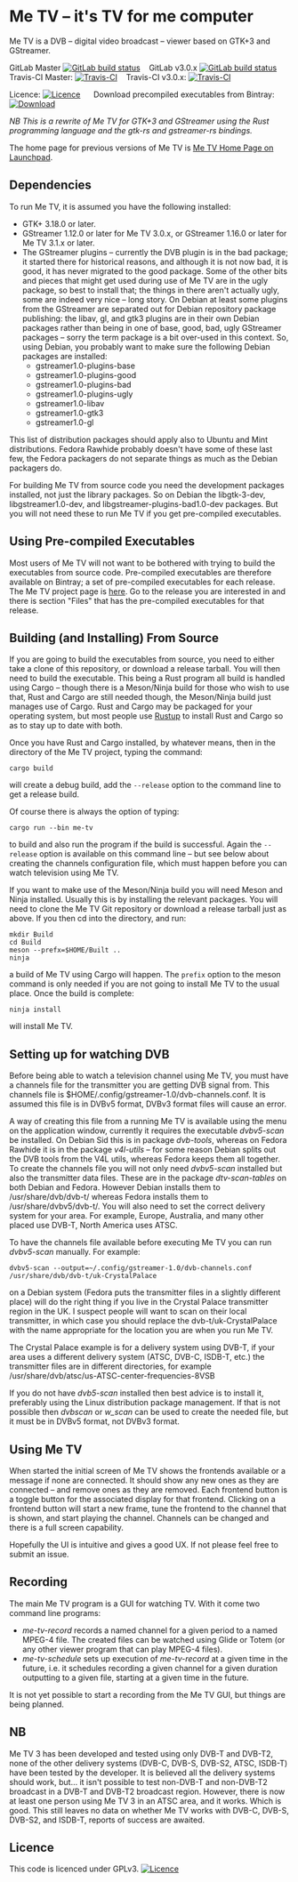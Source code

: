 # Me TV – it's TV for me computer

Me TV is a DVB – digital video broadcast – viewer based on GTK+3 and GStreamer.

GitLab Master [![GitLab build status](https://gitlab.com/Russel/me-tv/badges/master/pipeline.svg)](https://gitlab.com/Russel/me-tv)
&nbsp;&nbsp;
GitLab v3.0.x [![GitLab build status](https://gitlab.com/Russel/me-tv/badges/v3.0.x/pipeline.svg)](https://gitlab.com/Russel/me-tv)
&nbsp;&nbsp;&nbsp;&nbsp;
Travis-CI Master: [![Travis-CI](https://travis-ci.org/Me-TV/Me-TV.svg?branch=master)](https://travis-ci.org/Me-TV/Me-TV)
&nbsp;&nbsp;
Travis-CI v3.0.x: [![Travis-CI](https://travis-ci.org/Me-TV/Me-TV.svg?branch=v3.0.x)](https://travis-ci.org/Me-TV/Me-TV)

Licence: [![Licence](https://img.shields.io/badge/license-GPL_3-green.svg)](https://www.gnu.org/licenses/gpl-3.0.en.html)
&nbsp;&nbsp;&nbsp;&nbsp;
Download precompiled executables from Bintray:
[![Download](https://api.bintray.com/packages/me-tv/Downloads/Me-TV/images/download.svg)](https://bintray.com/me-tv/Downloads/Me-TV)

*NB This is a rewrite of Me TV for GTK+3 and GStreamer using the Rust programming language and the gtk-rs
and gstreamer-rs bindings.*

The home page for previous versions of Me TV is [Me TV Home Page on Launchpad](http://launchpad.net/me-tv).

## Dependencies

To run Me TV, it is assumed you have the following installed:

* GTK+ 3.18.0 or later.
* GStreamer 1.12.0 or later for Me TV 3.0.x, or GStreamer 1.16.0 or later for Me TV 3.1.x or later.
* The GStreamer plugins – currently the DVB plugin is in the bad package; it started there for
historical reasons, and although it is not now bad, it is good, it has never migrated to the
good package. Some of the other bits and pieces that might get used during use of Me TV are in
the ugly package, so best to install that; the things in there aren't actually ugly, some are
indeed very nice – long story. On Debian at least some plugins from the GStreamer are separated
out for Debian repository package publishing: the libav, gl, and gtk3 plugins are in their own
Debian packages rather than being in one of base, good, bad, ugly GStreamer packages – sorry the
term package is a bit over-used in this context. So, using Debian, you probably want to make
sure the following Debian packages are installed:
    * gstreamer1.0-plugins-base
    * gstreamer1.0-plugins-good
    * gstreamer1.0-plugins-bad
    * gstreamer1.0-plugins-ugly
    * gstreamer1.0-libav
    * gstreamer1.0-gtk3
    * gstreamer1.0-gl

This list of distribution packages should apply also to Ubuntu and Mint distributions. Fedora
Rawhide probably doesn't have some of these last few, the Fedora packagers do not separate
things as much as the Debian packagers do.

For building Me TV from source code you need the development packages installed, not just the
library packages. So on Debian the libgtk-3-dev, libgstreamer1.0-dev, and
libgstreamer-plugins-bad1.0-dev packages. But you will not need these to run Me TV if you get
pre-compiled executables.

## Using Pre-compiled Executables

Most users of Me TV will not want to be bothered with trying to build the executables from
source code. Pre-compiled executables are therefore available on Bintray; a set of pre-compiled
executables for each release. The Me TV project page is
[here](https://bintray.com/beta/#/me-tv/Downloads/Me-TV). Go to the release you are interested
in and there is section "Files" that has the pre-compiled executables for that release.

## Building (and Installing) From Source

If you are going to build the executables from source, you need to either take a clone of this
repository, or download a release tarball.  You will then need to build the executable. This
being a Rust program all build is handled using Cargo – though there is a Meson/Ninja build for
those who wish to use that, Rust and Cargo are still needed though, the Meson/Ninja build just
manages use of Cargo. Rust and Cargo may be packaged for your operating system, but most people
use [Rustup](https://rustup.rs/) to install Rust and Cargo so as to stay up to date with both.

Once you have Rust and Cargo installed, by whatever means, then in the directory of the Me TV
project, typing the command:

    cargo build

will create a debug build, add the `--release` option to the command line to get a release
build.

Of course there is always the option of typing:

    cargo run --bin me-tv

to build and also run the program if the build is successful. Again the `--release` option is
available on this command line – but see below about creating the channels configuration file,
which must happen before you can watch television using Me TV.

If you want to make use of the Meson/Ninja build you will need Meson and Ninja
installed. Usually this is by installing the relevant packages.  You will need to clone the Me
TV Git repository or download a release tarball just as above. If you then cd into the
directory, and run:

    mkdir Build
    cd Build
    meson --prefx=$HOME/Built ..
    ninja

a build of Me TV using Cargo will happen. The `prefix` option to the meson command is only
needed if you are not going to install Me TV to the usual place. Once the build is complete:

    ninja install

will install Me TV.

## Setting up for watching DVB

Before being able to watch a television channel using Me TV, you must have a channels file for
the transmitter you are getting DVB signal from. This channels file is
$HOME/.config/gstreamer-1.0/dvb-channels.conf. It is assumed this file is in DVBv5 format, DVBv3
format files will cause an error.

A way of creating this file from a running Me TV is available using the menu on the application
window, currently it requires the executable _dvbv5-scan_ be installed. On Debian Sid this is in
package _dvb-tools_, whereas on Fedora Rawhide it is in the package _v4l-utils_ – for some
reason Debian splits out the DVB tools from the V4L utils, whereas Fedora keeps them all
together. To create the channels file you will not only need _dvbv5-scan_ installed but also the
transmitter data files. These are in the package _dtv-scan-tables_ on both Debian and
Fedora. However Debian installs them to /usr/share/dvb/dvb-t/ whereas Fedora installs them to
/usr/share/dvbv5/dvb-t/. You will also need to set the correct delivery system for your
area. For example, Europe, Australia, and many other placed use DVB-T, North America uses ATSC.

To have the channels file available before executing Me TV you can run _dvbv5-scan_
manually. For example:

    dvbv5-scan --output=~/.config/gstreamer-1.0/dvb-channels.conf /usr/share/dvb/dvb-t/uk-CrystalPalace

on a Debian system (Fedora puts the transmitter files in a slightly different place) will do the
right thing if you live in the Crystal Palace transmitter region in the UK. I suspect people
will want to scan on their local transmitter, in which case you should replace the
dvb-t/uk-CrystalPalace with the name appropriate for the location you are when you run Me TV.

The Crystal Palace example is for a delivery system using DVB-T, if your area uses a different
delivery system (ATSC, DVB-C, ISDB-T, etc.) the transmitter files are in different directories,
for example /usr/share/dvb/atsc/us-ATSC-center-frequencies-8VSB

If you do not have _dvb5-scan_ installed then best advice is to install it, preferably using the
Linux distribution package management. If that is not possible then _dvbscan_ or _w\_scan_ can
be used to create the needed file, but it must be in DVBv5 format, not DVBv3 format.

## Using Me TV

When started the initial screen of Me TV shows the frontends available or a message if none are
connected. It should show any new ones as they are connected – and remove ones as they are
removed. Each frontend button is a toggle button for the associated display for that
frontend. Clicking on a frontend button will start a new frame, tune the frontend to the channel
that is shown, and start playing the channel. Channels can be changed and there is a full screen
capability.

Hopefully the UI is intuitive and gives a good UX. If not please feel free to submit an issue.

## Recording

The main Me TV program is a GUI for watching TV. With it come two command line programs:
- _me-tv-record_ records a named channel for a given period to a named MPEG-4 file. The created
files can be watched using Glide or Totem (or any other viewer program that can play MPEG-4
files).
- _me-tv-schedule_ sets up execution of _me-tv-record_ at a given time in the future, i.e. it
schedules recording a given channel for a given duration outputting to a given file, starting at
a given time in the future.

It is not yet possible to start a recording from the Me TV GUI, but things are being planned.

## NB

Me TV 3 has been developed and tested using only DVB-T and DVB-T2, none of the other delivery
systems (DVB-C, DVB-S, DVB-S2, ATSC, ISDB-T) have been tested by the developer. It is believed
all the delivery systems should work, but…  it isn't possible to test non-DVB-T and non-DVB-T2
broadcast in a DVB-T and DVB-T2 broadcast region. However, there is now at least one person
using Me TV 3 in an ATSC area, and it works. Which is good. This still leaves no data on whether
Me TV works with DVB-C, DVB-S, DVB-S2, and ISDB-T, reports of success are awaited.

## Licence

This code is licenced under GPLv3.
[![Licence](https://www.gnu.org/graphics/gplv3-127x51.png)](https://www.gnu.org/licenses/gpl-3.0.en.html)
